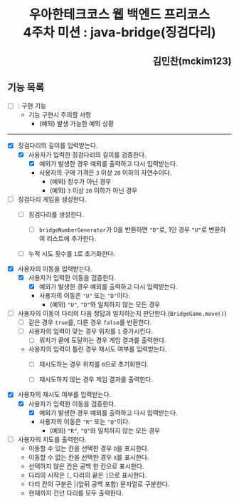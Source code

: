 <div style="text-align:center">

# 우아한테크코스 웹 백엔드 프리코스 <br> 4주차 미션 : java-bridge(징검다리)

</div>

<div style="text-align:right">

## 김민찬(mckim123)

</div>

## 기능 목록

- [ ] : 구현 기능
  - 기능 구현시 주의할 사항
    - (예외) 발생 가능한 예외 상황

-------

- [x] 징검다리의 길이를 입력받는다.
  - [x] 사용자가 입력한 징검다리의 길이를 검증한다.
    - [x] 예외가 발생한 경우 예외를 출력하고 다시 입력받는다.
    - 사용자의 구매 가격은 `3` 이상 `20` 이하의 자연수이다.
      - (예외) 정수가 아닌 경우
      - (예외) `3` 이상 `20` 이하가 아닌 경우


- [ ] 징검다리 게임을 생성한다.
  - [ ] 징검다리를 생성한다.
    - [ ] `bridgeNumberGenerator`가 0을 반환하면 `"D"`로, 1인 경우 `"U"`로 변환하여 리스트에 추가한다.
  - [ ] 누적 시도 횟수를 `1`로 초기화한다.


- [x] 사용자의 이동을 입력받는다.
  - [x] 사용자가 입력한 이동을 검증한다.
    - [x] 예외가 발생한 경우 예외를 출력하고 다시 입력받는다.
    - 사용자의 이동은 `"U"` 또는 `"D"`이다.
      - (예외) `"U"`, `"D"`와 일치하지 않는 모든 경우


- [ ] 사용자의 이동이 다리의 다음 정답과 일치하는지 판단한다.(`BridgeGame.move()`)
  - [ ] 같은 경우 `true`를, 다른 경우 `false`를 반환한다.
  - [ ] 사용자의 입력이 맞는 경우 위치를 `1` 증가시킨다.
    - [ ] 위치가 끝에 도달하는 경우 게임 결과를 출력한다.
  - 사용자의 입력이 틀린 경우 재시도 여부를 입력받는다.
    - [ ] 재시도하는 경우 위치를 `0`으로 초기화한다.
    - [ ] 재시도하지 않는 경우 게임 결과를 출력한다.


- [x] 사용자의 재시도 여부를 입력받는다.
  - [x] 사용자가 입력한 이동을 검증한다.
    - [x] 예외가 발생한 경우 예외를 출력하고 다시 입력받는다.
    - 사용자의 이동은 `"R"` 또는 `"Q"`이다.
      - (예외) `"R"`, `"Q"`와 일치하지 않는 모든 경우


- [ ] 사용자의 지도를 출력한다.
  - 이동할 수 있는 칸을 선택한 경우 `O`을 표시한다.
  - 이동할 수 없는 칸을 선택한 경우 `X`를 표시한다.
  - 선택하지 않은 칸은 공백 한 칸으로 표시한다.
  - 다리의 시작은 `[`, 다리의 끝은 `]`으로 표시한다.
  - 다리 칸의 구분은 |(앞뒤 공백 포함) 문자열로 구분한다.
  - 현재까지 건넌 다리를 모두 출력한다.
